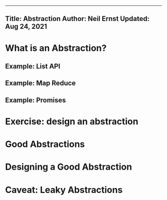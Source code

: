 ----
Title: Abstraction
Author: Neil Ernst
Updated: Aug 24, 2021
----
# What is an Abstraction?

## Example: List API

## Example: Map Reduce

## Example: Promises 

# Exercise: design an abstraction

# Good Abstractions

# Designing a Good Abstraction

# Caveat: Leaky Abstractions

